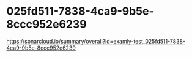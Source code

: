 # 025fd511-7838-4ca9-9b5e-8ccc952e6239
https://sonarcloud.io/summary/overall?id=examly-test_025fd511-7838-4ca9-9b5e-8ccc952e6239
